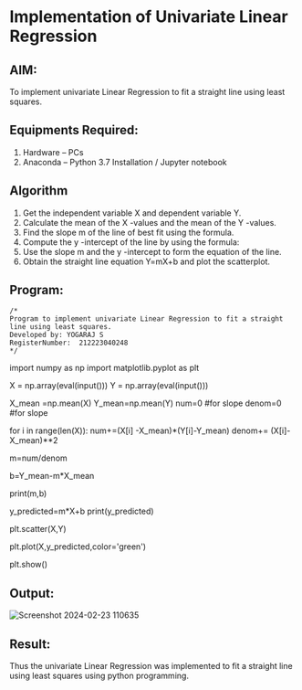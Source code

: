 # Implementation of Univariate Linear Regression
## AIM:
To implement univariate Linear Regression to fit a straight line using least squares.

## Equipments Required:
1. Hardware – PCs
2. Anaconda – Python 3.7 Installation / Jupyter notebook

## Algorithm
1. Get the independent variable X and dependent variable Y.
2. Calculate the mean of the X -values and the mean of the Y -values.
3. Find the slope m of the line of best fit using the formula. 
4. Compute the y -intercept of the line by using the formula:
5. Use the slope m and the y -intercept to form the equation of the line.
6. Obtain the straight line equation Y=mX+b and plot the scatterplot.

## Program:
```
/*
Program to implement univariate Linear Regression to fit a straight line using least squares.
Developed by: YOGARAJ S
RegisterNumber:  212223040248
*/
```
import numpy as np
import matplotlib.pyplot as plt

X = np.array(eval(input()))
Y = np.array(eval(input()))


X_mean =np.mean(X)
Y_mean=np.mean(Y)
num=0  #for slope
denom=0  #for slope


for i in range(len(X)):
    num+=(X[i] -X_mean)*(Y[i]-Y_mean)
    denom+= (X[i]-X_mean)**2


m=num/denom


b=Y_mean-m*X_mean

print(m,b)

y_predicted=m*X+b
print(y_predicted)


plt.scatter(X,Y)

plt.plot(X,y_predicted,color='green')

plt.show()

## Output:
![Screenshot 2024-02-23 110635](https://github.com/yogaraj2/Find-the-best-fit-line-using-Least-Squares-Method/assets/153482637/26000813-4aa6-4c50-a7f3-42c516eb5226)



## Result:
Thus the univariate Linear Regression was implemented to fit a straight line using least squares using python programming.

